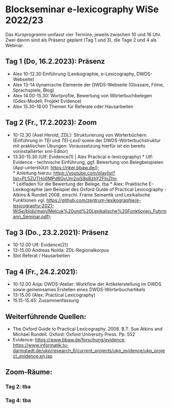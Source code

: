 #  Blockseminar e-lexicography WiSe 2022/23

Das *Kursprogramm* umfasst vier Termine, jeweils zwischen 10 und 16 Uhr.
Zwei davon sind als Präsenz geplant (Tag 1 und 3), die Tage 2 und 4 als Webinar.

## Tag 1 (Do, 16.2.2023): Präsenz
* Alex 10-12.30 Einführung (Lexikographie, e-Lexicography, DWDS-Webseite)
* Alex 13-14 dynamische Elemente der DWDS-Webseite (Glossare, Filme, Sprachspiele, Blog)
* Alex 14.00-15.30: Wortprofile, Bewertung von Wörterbuchbelegen (Gdex-Modell; Projekt Evidence) 
* Alex 15.30-16.00 Themen für Referate oder Hausarbeiten

## Tag 2 (Fr., 17.2.2023): Zoom
* 10-12.30 (Axel Herold, ZDL): Strukturierung von Wörterbüchern (Einführung in *TEI* und *TEI-Lex0* sowie der DWDS-Wörterbuchstruktur mit praktischen Übungen: Voraussetzung hierfür ist ein bereits vorinstallierter xml-Editor)
* 13.30-15.30 (Ulf: Evidence(1) | Alex Practical e-lexicography) 
        * Ulf: Evidence - technische Einführung, ggf. Bewertung von Belegbeispielen (App-unterstützt: https://riker.bbaw.de/);  
            * Anleitung hierzu: https://youtube.com/playlist?list=PL5ZUTHo0MPd6GvUm2oiS8pBzhYZFloZhn;  
            * Leitfaden für die Bewertung der Belege, tba
        * Alex: Praktische E-Lexikographie (am Beispiel des Oxford Guide of Practical Lexicography - Atkins & Rundell 2008, einschl. Frame Semantik und Lexikalische Funktionen vgl. https://github.com/zentrum-lexikographie/e-lexicography-2021-WiSe/blob/main/Melcuk%20und%20Lexikalische%20Funktionen_Fuhrmann_Seminar.pdf);

## Tag 3 (Do., 23.2.2021): Präsenz
* 10-12.00 Ulf: Evidence(2)) 
* 13-15.00 Andreas Nolda: ZDL-Regionalkorpus
* Slot Referat / Hausarbeiten

## Tag 4 (Fr., 24.2.2021):
* 10-12.00 Anja: DWDS-Atelier: Workflow der Artikelerstellung im DWDS sowie gemeinsames Erstellen eines DWDS-Wörterbuchartikels
* 13-15.00 (Alex: Practical Lexicography)
* 15.15-15.45: Zusammenfassung

## Weiterführende Quellen:
* The Oxford Guide to Practical Lexicography. 2008. B.T. Sue Atkins and Michael Rundell. Oxford: Oxford University Press. Pp. 552
* Evidence: https://www.bbaw.de/forschung/evidence; https://www.informatik.tu-darmstadt.de/ukp/research_6/current_projects/ukp_evidence/ukp_project_evidence.en.jsp


## Zoom-Räume:
### Tag 2: tba
### Tag 4: tba 
